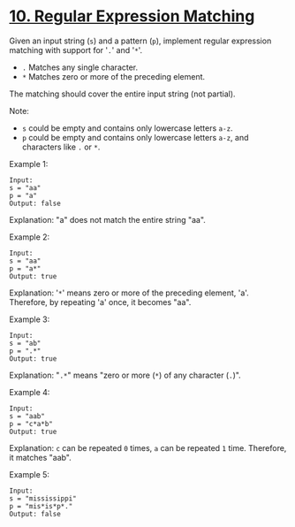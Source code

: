 [10. Regular Expression Matching](https://leetcode.com/problems/regular-expression-matching/)
=================================

Given an input string (`s`) and a pattern (`p`), implement regular expression
matching with support for '`.`' and '`*`'.

 - `.` Matches any single character.
 - `*` Matches zero or more of the preceding element.

The matching should cover the entire input string (not partial).

Note:
 - `s` could be empty and contains only lowercase letters `a-z`.
 - `p` could be empty and contains only lowercase letters `a-z`, and characters like `.` or `*`.

Example 1:
```
Input:
s = "aa"
p = "a"
Output: false
```

Explanation: "a" does not match the entire string "aa".

Example 2:
```
Input:
s = "aa"
p = "a*"
Output: true
```

Explanation: '`*`' means zero or more of the preceding element, 'a'.
Therefore, by repeating 'a' once, it becomes "aa".

Example 3:
```
Input:
s = "ab"
p = ".*"
Output: true
```

Explanation: "`.*`" means "zero or more (`*`) of any character (`.`)".

Example 4:
```
Input:
s = "aab"
p = "c*a*b"
Output: true
```

Explanation: `c` can be repeated `0` times, `a` can be repeated `1` time.
Therefore, it matches "aab".

Example 5:
```
Input:
s = "mississippi"
p = "mis*is*p*."
Output: false
```
